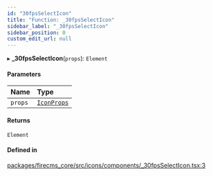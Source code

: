 ```yaml
---
id: "30fpsSelectIcon"
title: "Function: _30fpsSelectIcon"
sidebar_label: "_30fpsSelectIcon"
sidebar_position: 0
custom_edit_url: null
---
```


▸ **_30fpsSelectIcon**(`props`): `Element`

#### Parameters

| Name | Type |
| :------ | :------ |
| `props` | [`IconProps`](../types/IconProps.md) |

#### Returns

`Element`

#### Defined in

[packages/firecms_core/src/icons/components/_30fpsSelectIcon.tsx:3](https://github.com/FireCMSco/firecms/blob/d45f3739/packages/firecms_core/src/icons/components/_30fpsSelectIcon.tsx#L3)
